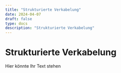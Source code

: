 ```yaml
---
title: "Strukturierte Verkabelung"
date: 2024-04-07
draft: false
type: docs
description: "Strukturierte Verkabelung"
---
```


# Strukturierte Verkabelung

Hier könnte Ihr Text stehen